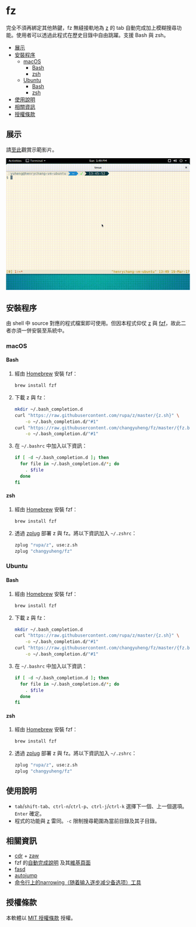 # fz

完全不須再綁定其他熱鍵，fz 無縫接軌地為 [z](https://github.com/rupa/z) 的 tab 自動完成加上模糊搜尋功能。使用者可以透過此程式在歷史目錄中自由跳躍。支援 Bash 與 zsh。

* [展示](#展示)
* [安裝程序](#安裝程序)
   * [macOS](#macos)
      * [Bash](#bash)
      * [zsh](#zsh)
   * [Ubuntu](#ubuntu)
      * [Bash](#bash-1)
      * [zsh](#zsh-1)
* [使用說明](#使用說明)
* [相關資訊](#相關資訊)
* [授權條款](#授權條款)

## 展示

請[至此](http://www.tudou.com/programs/view/eO0ljcrQfbk/)觀賞示範影片。

![示意圖](fz-demo.gif)

## 安裝程序

由 shell 中 source 對應的程式檔案即可使用。但因本程式仰仗 [z](https://github.com/rupa/z) 與 [fzf](https://github.com/junegunn/fzf)，故此二者亦須一併安裝至系統中。

### macOS

#### Bash

1. 經由 [Homebrew](https://brew.sh/) 安裝 fzf：

    ```sh
    brew install fzf
    ```

2. 下載 z 與 fz：

    ```sh
    mkdir ~/.bash_completion.d
    curl "https://raw.githubusercontent.com/rupa/z/master/{z.sh}" \
        -o ~/.bash_completion.d/"#1"
    curl "https://raw.githubusercontent.com/changyuheng/fz/master/{fz.bash}" \
        -o ~/.bash_completion.d/"#1"
    ```

3. 在 `~/.bashrc` 中加入以下資訊：

    ```sh
    if [ -d ~/.bash_completion.d ]; then
      for file in ~/.bash_completion.d/*; do
        . $file
      done
    fi
    ```

#### zsh

1. 經由 [Homebrew](https://brew.sh/) 安裝 fzf：

    ```sh
    brew install fzf
    ```

2. 透過 [zplug](https://github.com/zplug/zplug) 部署 z 與 fz。將以下資訊加入 `~/.zshrc`：

    ```sh
    zplug "rupa/z", use:z.sh
    zplug "changyuheng/fz"
    ```

### Ubuntu

#### Bash

1. 經由 [Homebrew](https://brew.sh/) 安裝 fzf：

    ```sh
    brew install fzf
    ```

2. 下載 z 與 fz：

    ```sh
    mkdir ~/.bash_completion.d
    curl "https://raw.githubusercontent.com/rupa/z/master/{z.sh}" \
        -o ~/.bash_completion.d/"#1"
    curl "https://raw.githubusercontent.com/changyuheng/fz/master/{fz.bash}" \
        -o ~/.bash_completion.d/"#1"
    ```

3. 在 `~/.bashrc` 中加入以下資訊：

    ```sh
    if [ -d ~/.bash_completion.d ]; then
      for file in ~/.bash_completion.d/*; do
        . $file
      done
    fi
    ```

#### zsh

1. 經由 [Homebrew](https://brew.sh/) 安裝 fzf：

    ```sh
    brew install fzf
    ```

2. 透過 [zplug](https://github.com/zplug/zplug) 部署 z 與 fz。將以下資訊加入 `~/.zshrc`：

    ```sh
    zplug "rupa/z", use:z.sh
    zplug "changyuheng/fz"
    ```

## 使用說明

- `tab`/`shift-tab`、`ctrl-n`/`ctrl-p`、`ctrl-j`/`ctrl-k` 選擇下一個、上一個選項。`Enter` 確定。
- 程式的功能與 [z](https://github.com/rupa/z) 雷同。`-c` 限制搜尋範圍為當前目錄及其子目錄。

## 相關資訊

- [cdr](https://github.com/willghatch/zsh-cdr) + [zaw](https://github.com/zsh-users/zaw)
- fzf 的[自動完成說明](https://github.com/junegunn/fzf#fuzzy-completion-for-bash-and-zsh)
    及其[維基頁面](https://github.com/junegunn/fzf/wiki)
- [fasd](https://github.com/clvv/fasd)
- [autojump](https://github.com/wting/autojump)
- [命令行上的narrowing（随着输入逐步减少备选项）工具](http://www.cnblogs.com/bamanzi/p/cli-narrowing-tools.html)

## 授權條款

本軟體以 [MIT 授權條款](LICENSE) 授權。
